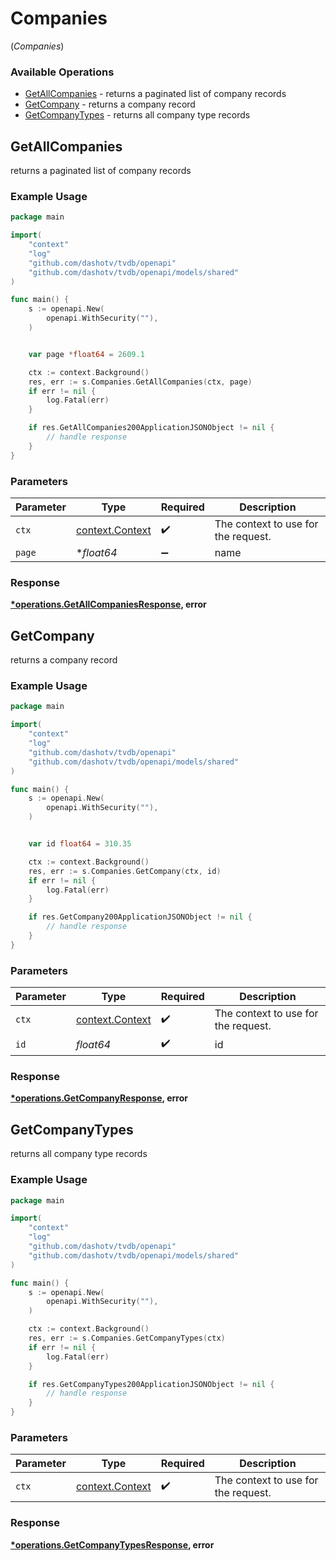 # Companies
(*Companies*)

### Available Operations

* [GetAllCompanies](#getallcompanies) - returns a paginated list of company records
* [GetCompany](#getcompany) - returns a company record
* [GetCompanyTypes](#getcompanytypes) - returns all company type records

## GetAllCompanies

returns a paginated list of company records

### Example Usage

```go
package main

import(
	"context"
	"log"
	"github.com/dashotv/tvdb/openapi"
	"github.com/dashotv/tvdb/openapi/models/shared"
)

func main() {
    s := openapi.New(
        openapi.WithSecurity(""),
    )


    var page *float64 = 2609.1

    ctx := context.Background()
    res, err := s.Companies.GetAllCompanies(ctx, page)
    if err != nil {
        log.Fatal(err)
    }

    if res.GetAllCompanies200ApplicationJSONObject != nil {
        // handle response
    }
}
```

### Parameters

| Parameter                                             | Type                                                  | Required                                              | Description                                           |
| ----------------------------------------------------- | ----------------------------------------------------- | ----------------------------------------------------- | ----------------------------------------------------- |
| `ctx`                                                 | [context.Context](https://pkg.go.dev/context#Context) | :heavy_check_mark:                                    | The context to use for the request.                   |
| `page`                                                | **float64*                                            | :heavy_minus_sign:                                    | name                                                  |


### Response

**[*operations.GetAllCompaniesResponse](../../models/operations/getallcompaniesresponse.md), error**


## GetCompany

returns a company record

### Example Usage

```go
package main

import(
	"context"
	"log"
	"github.com/dashotv/tvdb/openapi"
	"github.com/dashotv/tvdb/openapi/models/shared"
)

func main() {
    s := openapi.New(
        openapi.WithSecurity(""),
    )


    var id float64 = 310.35

    ctx := context.Background()
    res, err := s.Companies.GetCompany(ctx, id)
    if err != nil {
        log.Fatal(err)
    }

    if res.GetCompany200ApplicationJSONObject != nil {
        // handle response
    }
}
```

### Parameters

| Parameter                                             | Type                                                  | Required                                              | Description                                           |
| ----------------------------------------------------- | ----------------------------------------------------- | ----------------------------------------------------- | ----------------------------------------------------- |
| `ctx`                                                 | [context.Context](https://pkg.go.dev/context#Context) | :heavy_check_mark:                                    | The context to use for the request.                   |
| `id`                                                  | *float64*                                             | :heavy_check_mark:                                    | id                                                    |


### Response

**[*operations.GetCompanyResponse](../../models/operations/getcompanyresponse.md), error**


## GetCompanyTypes

returns all company type records

### Example Usage

```go
package main

import(
	"context"
	"log"
	"github.com/dashotv/tvdb/openapi"
	"github.com/dashotv/tvdb/openapi/models/shared"
)

func main() {
    s := openapi.New(
        openapi.WithSecurity(""),
    )

    ctx := context.Background()
    res, err := s.Companies.GetCompanyTypes(ctx)
    if err != nil {
        log.Fatal(err)
    }

    if res.GetCompanyTypes200ApplicationJSONObject != nil {
        // handle response
    }
}
```

### Parameters

| Parameter                                             | Type                                                  | Required                                              | Description                                           |
| ----------------------------------------------------- | ----------------------------------------------------- | ----------------------------------------------------- | ----------------------------------------------------- |
| `ctx`                                                 | [context.Context](https://pkg.go.dev/context#Context) | :heavy_check_mark:                                    | The context to use for the request.                   |


### Response

**[*operations.GetCompanyTypesResponse](../../models/operations/getcompanytypesresponse.md), error**

